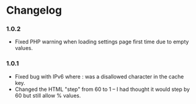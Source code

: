 # Changelog

### 1.0.2

* Fixed PHP warning when loading settings page first time due to empty values.

### 1.0.1 
* Fixed bug with IPv6 where : was a disallowed character in the cache key.
* Changed the HTML "step" from 60 to 1 – I had thought it would step by 60 but still allow % values.


